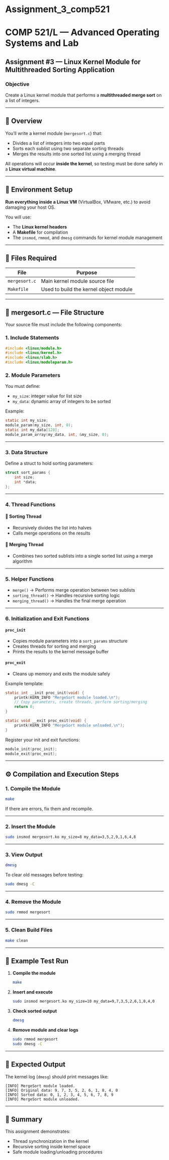 # Assignment_3_comp521

# COMP 521/L — Advanced Operating Systems and Lab
## Assignment #3 — Linux Kernel Module for Multithreaded Sorting Application

### **Objective**
Create a Linux kernel module that performs a **multithreaded merge sort** on a list of integers.

---

## 🧠 Overview

You’ll write a kernel module (`mergesort.c`) that:
- Divides a list of integers into two equal parts  
- Sorts each sublist using two separate sorting threads  
- Merges the results into one sorted list using a merging thread  

All operations will occur **inside the kernel**, so testing must be done safely in a **Linux virtual machine**.

---

## 🧩 Environment Setup

**Run everything inside a Linux VM** (VirtualBox, VMware, etc.) to avoid damaging your host OS.

You will use:
- The **Linux kernel headers**  
- A **Makefile** for compilation  
- The `insmod`, `rmmod`, and `dmesg` commands for kernel module management

---

## 📁 Files Required

| File | Purpose |
|------|----------|
| `mergesort.c` | Main kernel module source file |
| `Makefile` | Used to build the kernel object module |

---

## 🧱 mergesort.c — File Structure

Your source file must include the following components:

### 1. **Include Statements**
```c
#include <linux/module.h>
#include <linux/kernel.h>
#include <linux/slab.h>
#include <linux/moduleparam.h>
```

### 2. **Module Parameters**
You must define:
- `my_size`: integer value for list size  
- `my_data`: dynamic array of integers to be sorted  

Example:
```c
static int my_size;
module_param(my_size, int, 0);
static int my_data[128];
module_param_array(my_data, int, &my_size, 0);
```

---

### 3. **Data Structure**
Define a struct to hold sorting parameters:
```c
struct sort_params {
    int size;
    int *data;
};
```

---

### 4. **Thread Functions**

#### 🧮 Sorting Thread
- Recursively divides the list into halves  
- Calls merge operations on the results  

#### 🔗 Merging Thread
- Combines two sorted sublists into a single sorted list using a merge algorithm  

---

### 5. **Helper Functions**
- `merge()` → Performs merge operation between two sublists  
- `sorting_thread()` → Handles recursive sorting logic  
- `merging_thread()` → Handles the final merge operation  

---

### 6. **Initialization and Exit Functions**

#### `proc_init`
- Copies module parameters into a `sort_params` structure  
- Creates threads for sorting and merging  
- Prints the results to the kernel message buffer  

#### `proc_exit`
- Cleans up memory and exits the module safely  

Example template:
```c
static int __init proc_init(void) {
    printk(KERN_INFO "MergeSort module loaded.\n");
    // Copy parameters, create threads, perform sorting/merging
    return 0;
}

static void __exit proc_exit(void) {
    printk(KERN_INFO "MergeSort module unloaded.\n");
}
```

Register your init and exit functions:
```c
module_init(proc_init);
module_exit(proc_exit);
```

---

## ⚙️ Compilation and Execution Steps

### 1. **Compile the Module**
```bash
make
```
If there are errors, fix them and recompile.

---

### 2. **Insert the Module**
```bash
sudo insmod mergesort.ko my_size=8 my_data=3,5,2,9,1,6,4,8
```

---

### 3. **View Output**
```bash
dmesg
```
To clear old messages before testing:
```bash
sudo dmesg -C
```

---

### 4. **Remove the Module**
```bash
sudo rmmod mergesort
```

---

### 5. **Clean Build Files**
```bash
make clean
```

---

## 🧾 Example Test Run

1. **Compile the module**
   ```bash
   make
   ```
2. **Insert and execute**
   ```bash
   sudo insmod mergesort.ko my_size=10 my_data=9,7,3,5,2,6,1,8,4,0
   ```
3. **Check sorted output**
   ```bash
   dmesg
   ```
4. **Remove module and clear logs**
   ```bash
   sudo rmmod mergesort
   sudo dmesg -C
   ```

---

## 🧹 Expected Output

The kernel log (`dmesg`) should print messages like:
```
[INFO] MergeSort module loaded.
[INFO] Original data: 9, 7, 3, 5, 2, 6, 1, 8, 4, 0
[INFO] Sorted data: 0, 1, 2, 3, 4, 5, 6, 7, 8, 9
[INFO] MergeSort module unloaded.
```

---

## 🧠 Summary

This assignment demonstrates:
- Thread synchronization in the kernel  
- Recursive sorting inside kernel space  
- Safe module loading/unloading procedures  